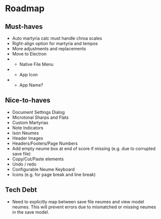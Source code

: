 # Roadmap

## Must-haves

- Auto martyria calc must handle chroa scales
- Right-align option for martyria and tempos
- More adjustments and replacements
- Move to Electron
- - Native File Menu
- - App Icon
- - App Name?

## Nice-to-haves

- Document Settings Dialog
- Microtonal Sharps and Flats
- Custom Martyrias
- Note Indicators
- Ison Neumes
- Header Images
- Headers/Footers/Page Numbers
- Add empty neume box at end of score if missing (e.g. due to corrupted save file)
- Copy/Cut/Paste elements
- Undo / redo
- Configurable Neume Keyboard
- Icons (e.g. for page break and line break)

## Tech Debt

- Need to explicitly map between save file neumes and view model neumes. This will prevent errors due to mismatched or missing neumes in the save model.
